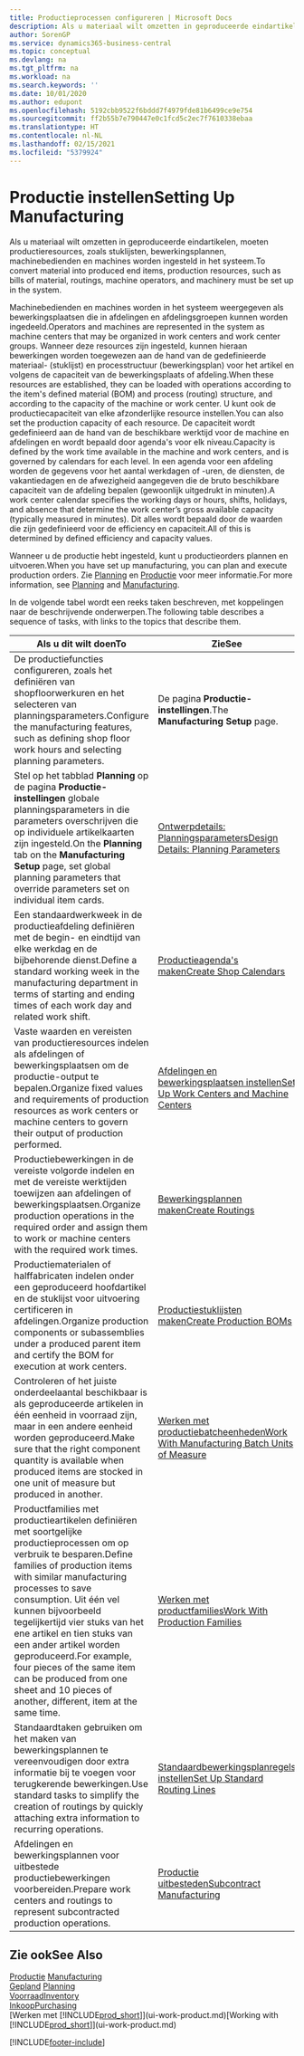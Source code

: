 ```yaml
---
title: Productieprocessen configureren | Microsoft Docs
description: Als u materiaal wilt omzetten in geproduceerde eindartikelen, moeten productieresources, zoals stuklijsten, bewerkingsplannen, machinebedienden en machines worden ingesteld in het systeem.
author: SorenGP
ms.service: dynamics365-business-central
ms.topic: conceptual
ms.devlang: na
ms.tgt_pltfrm: na
ms.workload: na
ms.search.keywords: ''
ms.date: 10/01/2020
ms.author: edupont
ms.openlocfilehash: 5192cbb9522f6bddd7f4979fde81b6499ce9e754
ms.sourcegitcommit: ff2b55b7e790447e0c1fcd5c2ec7f7610338ebaa
ms.translationtype: HT
ms.contentlocale: nl-NL
ms.lasthandoff: 02/15/2021
ms.locfileid: "5379924"
---
```

# <a name="setting-up-manufacturing"></a><span data-ttu-id="b7155-103">Productie instellen</span><span class="sxs-lookup"><span data-stu-id="b7155-103">Setting Up Manufacturing</span></span>
<span data-ttu-id="b7155-104">Als u materiaal wilt omzetten in geproduceerde eindartikelen, moeten productieresources, zoals stuklijsten, bewerkingsplannen, machinebedienden en machines worden ingesteld in het systeem.</span><span class="sxs-lookup"><span data-stu-id="b7155-104">To convert material into produced end items, production resources, such as bills of material, routings, machine operators, and machinery must be set up in the system.</span></span>

<span data-ttu-id="b7155-105">Machinebedienden en machines worden in het systeem weergegeven als bewerkingsplaatsen die in afdelingen en afdelingsgroepen kunnen worden ingedeeld.</span><span class="sxs-lookup"><span data-stu-id="b7155-105">Operators and machines are represented in the system as machine centers that may be organized in work centers and work center groups.</span></span> <span data-ttu-id="b7155-106">Wanneer deze resources zijn ingesteld, kunnen hieraan bewerkingen worden toegewezen aan de hand van de gedefinieerde materiaal- (stuklijst) en processtructuur (bewerkingsplan) voor het artikel en volgens de capaciteit van de bewerkingsplaats of afdeling.</span><span class="sxs-lookup"><span data-stu-id="b7155-106">When these resources are established, they can be loaded with operations according to the item's defined material (BOM) and process (routing) structure, and according to the capacity of the machine or work center.</span></span> <span data-ttu-id="b7155-107">U kunt ook de productiecapaciteit van elke afzonderlijke resource instellen.</span><span class="sxs-lookup"><span data-stu-id="b7155-107">You can also set the production capacity of each resource.</span></span> <span data-ttu-id="b7155-108">De capaciteit wordt gedefinieerd aan de hand van de beschikbare werktijd voor de machine en afdelingen en wordt bepaald door agenda's voor elk niveau.</span><span class="sxs-lookup"><span data-stu-id="b7155-108">Capacity is defined by the work time available in the machine and work centers, and is governed by calendars for each level.</span></span> <span data-ttu-id="b7155-109">In een agenda voor een afdeling worden de gegevens voor het aantal werkdagen of -uren, de diensten, de vakantiedagen en de afwezigheid aangegeven die de bruto beschikbare capaciteit van de afdeling bepalen (gewoonlijk uitgedrukt in minuten).</span><span class="sxs-lookup"><span data-stu-id="b7155-109">A work center calendar specifies the working days or hours, shifts, holidays, and absence that determine the work center’s gross available capacity (typically measured in minutes).</span></span> <span data-ttu-id="b7155-110">Dit alles wordt bepaald door de waarden die zijn gedefinieerd voor de efficiency en capaciteit.</span><span class="sxs-lookup"><span data-stu-id="b7155-110">All of this is determined by defined efficiency and capacity values.</span></span>  

<span data-ttu-id="b7155-111">Wanneer u de productie hebt ingesteld, kunt u productieorders plannen en uitvoeren.</span><span class="sxs-lookup"><span data-stu-id="b7155-111">When you have set up manufacturing, you can plan and execute production orders.</span></span> <span data-ttu-id="b7155-112">Zie [Planning](production-planning.md) en [Productie](production-manage-manufacturing.md) voor meer informatie.</span><span class="sxs-lookup"><span data-stu-id="b7155-112">For more information, see [Planning](production-planning.md) and [Manufacturing](production-manage-manufacturing.md).</span></span>  



 <span data-ttu-id="b7155-113">In de volgende tabel wordt een reeks taken beschreven, met koppelingen naar de beschrijvende onderwerpen.</span><span class="sxs-lookup"><span data-stu-id="b7155-113">The following table describes a sequence of tasks, with links to the topics that describe them.</span></span>   

|<span data-ttu-id="b7155-114">**Als u dit wilt doen**</span><span class="sxs-lookup"><span data-stu-id="b7155-114">**To**</span></span>|<span data-ttu-id="b7155-115">**Zie**</span><span class="sxs-lookup"><span data-stu-id="b7155-115">**See**</span></span>|  
|------------|-------------|  
|<span data-ttu-id="b7155-116">De productiefuncties configureren, zoals het definiëren van shopfloorwerkuren en het selecteren van planningsparameters.</span><span class="sxs-lookup"><span data-stu-id="b7155-116">Configure the manufacturing features, such as defining shop floor work hours and selecting planning parameters.</span></span>|<span data-ttu-id="b7155-117">De pagina **Productie-instellingen**.</span><span class="sxs-lookup"><span data-stu-id="b7155-117">The **Manufacturing Setup** page.</span></span>|
|<span data-ttu-id="b7155-118">Stel op het tabblad **Planning** op de pagina **Productie-instellingen** globale planningsparameters in die parameters overschrijven die op individuele artikelkaarten zijn ingesteld.</span><span class="sxs-lookup"><span data-stu-id="b7155-118">On the **Planning** tab on the **Manufacturing Setup** page, set global planning parameters that override parameters set on individual item cards.</span></span>|[<span data-ttu-id="b7155-119">Ontwerpdetails: Planningsparameters</span><span class="sxs-lookup"><span data-stu-id="b7155-119">Design Details: Planning Parameters</span></span>](design-details-planning-parameters.md)|
|<span data-ttu-id="b7155-120">Een standaardwerkweek in de productieafdeling definiëren met de begin- en eindtijd van elke werkdag en de bijbehorende dienst.</span><span class="sxs-lookup"><span data-stu-id="b7155-120">Define a standard working week in the manufacturing department in terms of starting and ending times of each work day and related work shift.</span></span>|[<span data-ttu-id="b7155-121">Productieagenda's maken</span><span class="sxs-lookup"><span data-stu-id="b7155-121">Create Shop Calendars</span></span>](production-how-to-create-work-center-calendars.md)|  
|<span data-ttu-id="b7155-122">Vaste waarden en vereisten van productieresources indelen als afdelingen of bewerkingsplaatsen om de productie-output te bepalen.</span><span class="sxs-lookup"><span data-stu-id="b7155-122">Organize fixed values and requirements of production resources as work centers or machine centers to govern their output of production performed.</span></span>|[<span data-ttu-id="b7155-123">Afdelingen en bewerkingsplaatsen instellen</span><span class="sxs-lookup"><span data-stu-id="b7155-123">Set Up Work Centers and Machine Centers</span></span>](production-how-to-set-up-work-and-machine-centers.md)|
|<span data-ttu-id="b7155-124">Productiebewerkingen in de vereiste volgorde indelen en met de vereiste werktijden toewijzen aan afdelingen of bewerkingsplaatsen.</span><span class="sxs-lookup"><span data-stu-id="b7155-124">Organize production operations in the required order and assign them to work or machine centers with the required work times.</span></span>|[<span data-ttu-id="b7155-125">Bewerkingsplannen maken</span><span class="sxs-lookup"><span data-stu-id="b7155-125">Create Routings</span></span>](production-how-to-create-routings.md)|
|<span data-ttu-id="b7155-126">Productiematerialen of halffabricaten indelen onder een geproduceerd hoofdartikel en de stuklijst voor uitvoering certificeren in afdelingen.</span><span class="sxs-lookup"><span data-stu-id="b7155-126">Organize production components or subassemblies under a produced parent item and certify the BOM for execution at work centers.</span></span>|[<span data-ttu-id="b7155-127">Productiestuklijsten maken</span><span class="sxs-lookup"><span data-stu-id="b7155-127">Create Production BOMs</span></span>](production-how-to-create-production-boms.md)|
|<span data-ttu-id="b7155-128">Controleren of het juiste onderdeelaantal beschikbaar is als geproduceerde artikelen in één eenheid in voorraad zijn, maar in een andere eenheid worden geproduceerd.</span><span class="sxs-lookup"><span data-stu-id="b7155-128">Make sure that the right component quantity is available when produced items are stocked in one unit of measure but produced in another.</span></span>|[<span data-ttu-id="b7155-129">Werken met productiebatcheenheden</span><span class="sxs-lookup"><span data-stu-id="b7155-129">Work With Manufacturing Batch Units of Measure</span></span>](production-how-to-use-the-manufacturing-batch-unit-of-measure.md)|  
|<span data-ttu-id="b7155-130">Productfamilies met productieartikelen definiëren met soortgelijke productieprocessen om op verbruik te besparen.</span><span class="sxs-lookup"><span data-stu-id="b7155-130">Define families of production items with similar manufacturing processes to save consumption.</span></span> <span data-ttu-id="b7155-131">Uit één vel kunnen bijvoorbeeld tegelijkertijd vier stuks van het ene artikel en tien stuks van een ander artikel worden geproduceerd.</span><span class="sxs-lookup"><span data-stu-id="b7155-131">For example, four pieces of the same item can be produced from one sheet and 10 pieces of another, different, item at the same time.</span></span>|[<span data-ttu-id="b7155-132">Werken met productfamilies</span><span class="sxs-lookup"><span data-stu-id="b7155-132">Work With Production Families</span></span>](production-how-work-family.md)|
|<span data-ttu-id="b7155-133">Standaardtaken gebruiken om het maken van bewerkingsplannen te vereenvoudigen door extra informatie bij te voegen voor terugkerende bewerkingen.</span><span class="sxs-lookup"><span data-stu-id="b7155-133">Use standard tasks to simplify the creation of routings by quickly attaching extra information to recurring operations.</span></span>|[<span data-ttu-id="b7155-134">Standaardbewerkingsplanregels instellen</span><span class="sxs-lookup"><span data-stu-id="b7155-134">Set Up Standard Routing Lines</span></span>](production-how-set-up-standard-routing-lines.md)|  
|<span data-ttu-id="b7155-135">Afdelingen en bewerkingsplannen voor uitbestede productiebewerkingen voorbereiden.</span><span class="sxs-lookup"><span data-stu-id="b7155-135">Prepare work centers and routings to represent subcontracted production operations.</span></span>|[<span data-ttu-id="b7155-136">Productie uitbesteden</span><span class="sxs-lookup"><span data-stu-id="b7155-136">Subcontract Manufacturing</span></span>](production-how-to-subcontract-manufacturing.md)|  

## <a name="see-also"></a><span data-ttu-id="b7155-137">Zie ook</span><span class="sxs-lookup"><span data-stu-id="b7155-137">See Also</span></span>
<span data-ttu-id="b7155-138">[Productie](production-manage-manufacturing.md)  </span><span class="sxs-lookup"><span data-stu-id="b7155-138">[Manufacturing](production-manage-manufacturing.md)  </span></span>  
<span data-ttu-id="b7155-139">[Gepland](production-planning.md) </span><span class="sxs-lookup"><span data-stu-id="b7155-139">[Planning](production-planning.md) </span></span>  
[<span data-ttu-id="b7155-140">Voorraad</span><span class="sxs-lookup"><span data-stu-id="b7155-140">Inventory</span></span>](inventory-manage-inventory.md)  
[<span data-ttu-id="b7155-141">Inkoop</span><span class="sxs-lookup"><span data-stu-id="b7155-141">Purchasing</span></span>](purchasing-manage-purchasing.md)  
<span data-ttu-id="b7155-142">[Werken met [!INCLUDE[prod_short](includes/prod_short.md)]](ui-work-product.md)</span><span class="sxs-lookup"><span data-stu-id="b7155-142">[Working with [!INCLUDE[prod_short](includes/prod_short.md)]](ui-work-product.md)</span></span>


[!INCLUDE[footer-include](includes/footer-banner.md)]